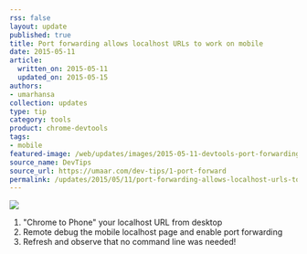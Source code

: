 ```yaml
---
rss: false
layout: update
published: true
title: Port forwarding allows localhost URLs to work on mobile
date: 2015-05-11
article:
  written_on: 2015-05-11
  updated_on: 2015-05-15
authors:
- umarhansa
collection: updates
type: tip
category: tools
product: chrome-devtools
tags:
- mobile
featured-image: /web/updates/images/2015-05-11-devtools-port-forwarding-allows-localhost-urls-to-work-on-mobile/port-forward.gif
source_name: DevTips
source_url: https://umaar.com/dev-tips/1-port-forward
permalink: /updates/2015/05/11/port-forwarding-allows-localhost-urls-to-work-on-mobile
---
```

<img src="/web/updates/images/2015-05-11-devtools-port-forwarding-allows-localhost-urls-to-work-on-mobile/port-forward.gif">

<ol>
<li>"Chrome to Phone" your localhost URL from desktop</li>
<li>Remote debug the mobile localhost page and enable port forwarding</li>
<li>Refresh and observe that no command line was needed!</li>
</ol>